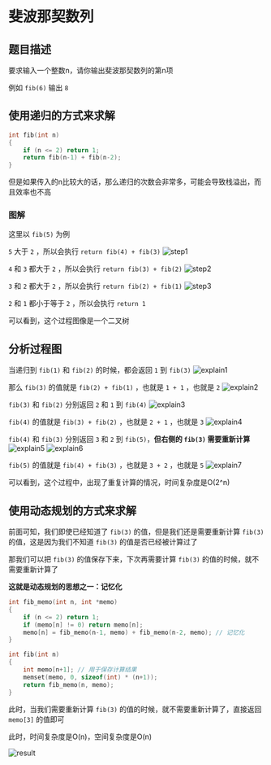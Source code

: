 # 斐波那契数列

## 题目描述

要求输入一个整数n，请你输出斐波那契数列的第n项

例如 `fib(6)` 输出 `8`

## 使用递归的方式来求解

```c
int fib(int n)
{
    if (n <= 2) return 1;
    return fib(n-1) + fib(n-2);
}
```

但是如果传入的n比较大的话，那么递归的次数会非常多，可能会导致栈溢出，而且效率也不高

### 图解

这里以 `fib(5)` 为例

 `5` 大于 `2` ，所以会执行 `return fib(4) + fib(3)`
![step1](imgs/step1.png)

`4` 和 `3` 都大于 `2` ，所以会执行 `return fib(3) + fib(2)`
![step2](imgs/step2.png)

`3` 和 `2` 都大于 `2` ，所以会执行 `return fib(2) + fib(1)`
![step3](imgs/step3.png)

`2` 和 `1` 都小于等于 `2` ，所以会执行 `return 1`

可以看到，这个过程图像是一个二叉树

## 分析过程图

当递归到 `fib(1)` 和 `fib(2)` 的时候，都会返回 `1` 到 `fib(3)`
![explain1](imgs/explain1.png)

那么 `fib(3)` 的值就是 `fib(2) + fib(1)` ，也就是 `1 + 1` ，也就是 `2`
![explain2](imgs/explain2.png)

`fib(3)` 和 `fib(2)` 分别返回 `2` 和 `1` 到 `fib(4)`
![explain3](imgs/explain3.png)

`fib(4)` 的值就是 `fib(3) + fib(2)` ，也就是 `2 + 1` ，也就是 `3`
![explain4](imgs/explain4.png)

`fib(4)` 和 `fib(3)` 分别返回 `3` 和 `2` 到 `fib(5)`，**但右侧的 `fib(3)` 需要重新计算**
![explain5](imgs/explain5.png)
![explain6](imgs/explain6.png)

`fib(5)` 的值就是 `fib(4) + fib(3)` ，也就是 `3 + 2` ，也就是 `5`
![explain7](imgs/explain7.png)

可以看到，这个过程中，出现了重复计算的情况，时间复杂度是O(2^n)

## 使用动态规划的方式来求解

前面可知，我们即使已经知道了 `fib(3)` 的值，但是我们还是需要重新计算 `fib(3)` 的值，这是因为我们不知道 `fib(3)` 的值是否已经被计算过了

那我们可以把 `fib(3)` 的值保存下来，下次再需要计算 `fib(3)` 的值的时候，就不需要重新计算了

**这就是动态规划的思想之一：记忆化**

```c
int fib_memo(int n, int *memo)
{
    if (n <= 2) return 1;
    if (memo[n] != 0) return memo[n]; 
    memo[n] = fib_memo(n-1, memo) + fib_memo(n-2, memo); // 记忆化
}

int fib(int n)
{
    int memo[n+1]; // 用于保存计算结果
    memset(memo, 0, sizeof(int) * (n+1));
    return fib_memo(n, memo);
}
```

此时，当我们需要重新计算 `fib(3)` 的值的时候，就不需要重新计算了，直接返回 `memo[3]` 的值即可

此时，时间复杂度是O(n)，空间复杂度是O(n)

![result](imgs/result.png)